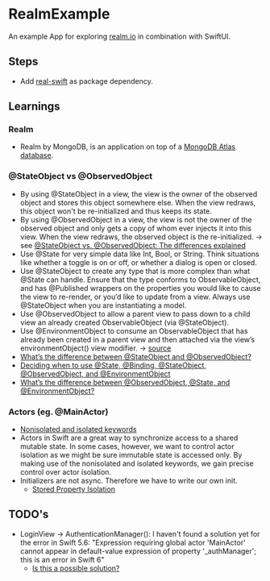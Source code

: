 #  RealmExample
An example App for exploring [realm.io](https://realm.io/) in combination with SwiftUI.

## Steps
- Add [real-swift](https://github.com/realm/realm-swift) as package dependency.

## Learnings
### Realm
- Realm by MongoDB, is an application on top of a [MongoDB Atlas database](https://www.mongodb.com/atlas).

### @StateObject vs @ObservedObject
- By using @StateObject in a view, the view is the owner of the observed object and stores this object somewhere else.
When the view redraws, this object won't be re-initialized and thus keeps its state.
- By using @ObservedObject in a view, the view is not the owner of the observed object and only gets a copy of whom ever
injects it into this view. When the view redraws, the observed object is the re-initialized.
-> see [@StateObject vs. @ObservedObject: The differences explained](https://www.avanderlee.com/swiftui/stateobject-observedobject-differences/)
- Use @State for very simple data like Int, Bool, or String. Think situations like whether a toggle is on or off, or whether a dialog is open or closed.
- Use @StateObject to create any type that is more complex than what @State can handle. Ensure that the type conforms to ObservableObject, and has @Published wrappers on the properties you would like to cause the view to re-render, or you’d like to update from a view. Always use @StateObject when you are instantiating a model.
- Use @ObservedObject to allow a parent view to pass down to a child view an already created ObservableObject (via @StateObject).
- Use @EnvironmentObject to consume an ObservableObject that has already been created in a parent view and then attached via the view’s environmentObject() view modifier.
-> [source](https://purple.telstra.com/blog/swiftui---state-vs--stateobject-vs--observedobject-vs--environme)
- [What’s the difference between @StateObject and @ObservedObject?](https://www.donnywals.com/whats-the-difference-between-stateobject-and-observedobject/)
- [Deciding when to use @State, @Binding, @StateObject, @ObservedObject, and @EnvironmentObject](https://swiftuipropertywrappers.com/)
- [What’s the difference between @ObservedObject, @State, and @EnvironmentObject?](https://www.hackingwithswift.com/quick-start/swiftui/whats-the-difference-between-observedobject-state-and-environmentobject)

### Actors (eg. @MainActor)
- [Nonisolated and isolated keywords](https://www.avanderlee.com/swift/nonisolated-isolated/)
- Actors in Swift are a great way to synchronize access to a shared mutable state. In some cases, however, we want to control actor isolation as we might be sure immutable state is accessed only. By making use of the nonisolated and isolated keywords, we gain precise control over actor isolation.
- Initializers are not async. Therefore we have to write our own init.
    - [Stored Property Isolation](https://github.com/apple/swift-evolution/blob/main/proposals/0327-actor-initializers.md#stored-property-isolation)

## TODO's
- LoginView -> AuthenticationManager(): I haven't found a solution yet for the error in Swift 5.6: "Expression requiring global actor 'MainActor' cannot appear in default-value expression of property '_authManager'; this is an error in Swift 6"
    - [Is this a possible solution?](https://stackoverflow.com/questions/71396296/how-do-i-fix-expression-requiring-global-actor-mainactor-cannot-appear-in-def)
